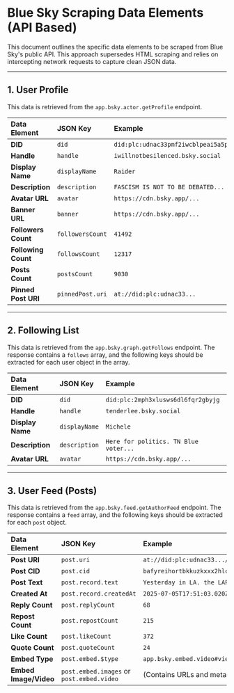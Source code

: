 # Blue Sky Scraping Data Elements (API Based)

This document outlines the specific data elements to be scraped from Blue Sky's public API. This approach supersedes HTML scraping and relies on intercepting network requests to capture clean JSON data.

---

## 1. User Profile

This data is retrieved from the `app.bsky.actor.getProfile` endpoint.

| Data Element | JSON Key | Example |
| :--- | :--- | :--- |
| **DID** | `did` | `did:plc:udnac33pmf2iwcblpeai5a5p` |
| **Handle** | `handle` | `iwillnotbesilenced.bsky.social` |
| **Display Name** | `displayName` | `Raider` |
| **Description** | `description` | `FASCISM IS NOT TO BE DEBATED...` |
| **Avatar URL** | `avatar` | `https://cdn.bsky.app/...` |
| **Banner URL** | `banner` | `https://cdn.bsky.app/...` |
| **Followers Count** | `followersCount` | `41492` |
| **Following Count** | `followsCount` | `12317` |
| **Posts Count** | `postsCount` | `9030` |
| **Pinned Post URI** | `pinnedPost.uri` | `at://did:plc:udnac33...` |

---

## 2. Following List

This data is retrieved from the `app.bsky.graph.getFollows` endpoint. The response contains a `follows` array, and the following keys should be extracted for each user object in the array.

| Data Element | JSON Key | Example |
| :--- | :--- | :--- |
| **DID** | `did` | `did:plc:2mph3xlusws6dl6fqr2gbyjg` |
| **Handle** | `handle` | `tenderlee.bsky.social` |
| **Display Name** | `displayName` | `Michele` |
| **Description** | `description` | `Here for politics. TN Blue voter...` |
| **Avatar URL** | `avatar` | `https://cdn.bsky.app/...` |

---

## 3. User Feed (Posts)

This data is retrieved from the `app.bsky.feed.getAuthorFeed` endpoint. The response contains a `feed` array, and the following keys should be extracted for each `post` object.

| Data Element | JSON Key | Example |
| :--- | :--- | :--- |
| **Post URI** | `post.uri` | `at://did:plc:udnac33.../3ltad2l3cic2h` |
| **Post CID** | `post.cid` | `bafyreihortbkkuzkxxx2hlc4vg6ikzzlia2lqz5jkr7y5hhpf4gw4m3lhi` |
| **Post Text** | `post.record.text` | `Yesterday in LA. the LAPD chased & brutalized...` |
| **Created At** | `post.record.createdAt` | `2025-07-05T17:51:03.020Z` |
| **Reply Count** | `post.replyCount` | `68` |
| **Repost Count**| `post.repostCount` | `215` |
| **Like Count** | `post.likeCount` | `372` |
| **Quote Count** | `post.quoteCount` | `24` |
| **Embed Type** | `post.embed.$type` | `app.bsky.embed.video#view` |
| **Embed Image/Video**| `post.embed.images` or `post.embed.video` | (Contains URLs and metadata) |